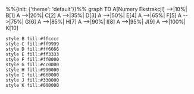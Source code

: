 %%{init: {'theme': 'default'}}%%
graph TD
    A[Numery Ekstrakcji] -->|10%| B[1]
    A -->|20%| C[2]
    A -->|35%| D[3]
    A -->|50%| E[4]
    A -->|65%| F[5]
    A -->|75%| G[6]
    A -->|85%| H[7]
    A -->|90%| I[8]
    A -->|95%| J[9]
    A -->|100%| K[10]

    style B fill:#ffcccc
    style C fill:#ff9999
    style D fill:#ff6666
    style E fill:#ff3333
    style F fill:#ff0000
    style G fill:#cc0000
    style H fill:#990000
    style I fill:#660000
    style J fill:#330000
    style K fill:#000000



